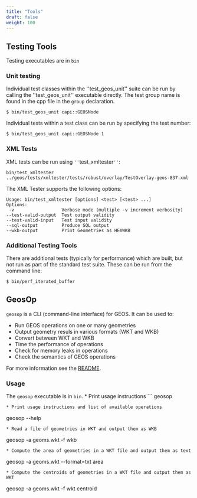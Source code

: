 ```yaml
---
title: "Tools"
draft: false
weight: 100
---
```


## Testing Tools

Testing executables are in `bin`

### Unit testing

Individual test classes within the ''test_geos_unit'' suite can be run by calling the ''test_geos_unit'' executable directly.
The test group name is found in the cpp file in the `group` declaration.

```
$ bin/test_geos_unit capi::GEOSNode
```

Individual tests within a test class can be run by specifying the test number:

```
$ bin/test_geos_unit capi::GEOSNode 1
```

### XML Tests

XML tests can be run using `''`test_xmltester`''`:

```
bin/test_xmltester ../geos/tests/xmltester/tests/robust/overlay/TestOverlay-geos-837.xml
```

The XML Tester supports the following options:

```
Usage: bin/test_xmltester [options] <test> [<test> ...]
Options:
 -v                  Verbose mode (multiple -v increment verbosity)
--test-valid-output  Test output validity
--test-valid-input   Test input validity
--sql-output         Produce SQL output
--wkb-output         Print Geometries as HEXWKB
```

### Additional Testing Tools

There are additional tests (typically for performance) which are built, but not run as part of the standard test suite.
These can be run from the command line:

```
$ bin/perf_iterated_buffer
```

## GeosOp

`geosop` is a CLI (command-line interface) for GEOS. It can be used to:

* Run GEOS operations on one or many geometries
* Output geometry resuls in various formats (WKT and WKB)
* Convert between WKT and WKB
* Time the performance of operations
* Check for memory leaks in operations
* Check the semantics of GEOS operations

For more information see the [README](https://github.com/libgeos/geos/tree/main/util/geosop).

### Usage

The `geosop` executable is in `bin`.
*
Print usage instructions
    ```
geosop
  ```
* Print usage instructions and list of available operations
  ```
  geosop --help
  ```
* Read a file of geometries in WKT and output them as WKB
  ```
  geosop -a geoms.wkt -f wkb
  ```
* Compute the area of geometries in a WKT file and output them as text
  ```
  geosop -a geoms.wkt --format=txt area
  ```
* Compute the centroids of geometries in a WKT file and output them as WKT
  ```
  geosop -a geoms.wkt -f wkt centroid
  ```
